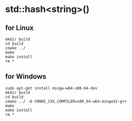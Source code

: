 # std::hash\<string\>\(\)

## for Linux

```shell
mkdir build
cd build
cmake ../
make
make install
rm *
```

## for Windows

```shell
sudo apt-get install mingw-w64-x86-64-dev
mkdir build
cd build
cmake ../ -D CMAKE_CXX_COMPILER=x86_64-w64-mingw32-g++
make
make install
rm *
```
